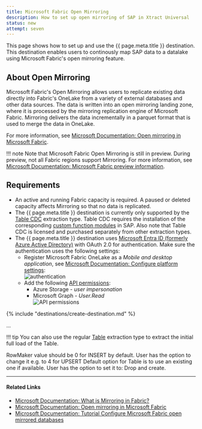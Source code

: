 ```yaml
---
title: Microsoft Fabric Open Mirroring
description: How to set up open mirroring of SAP in Xtract Universal
status: new
attempt: seven
---
```


This page shows how to set up and use the {{ page.meta.title }} destination.
This destination enables users to continously map SAP data to a datalake using Microsoft Fabric's open mirroring feature.


## About Open Mirroring

Microsoft Fabric's Open Mirroring allows users to replicate existing data directly into Fabric's OneLake from a variety of external databases and other data sources. 
The data is written into an open mirroring landing zone, where it is processed by the mirroring replication engine of Microsoft Fabric.
Mirroring delivers the data incrementally in a parquet format that is used to merge the data in OneLake. 

For more information, see [Microsoft Documentation: Open mirroring in Microsoft Fabric](https://learn.microsoft.com/en-us/fabric/database/mirrored-database/open-mirroring).

!!! note
	Note that Microsoft Fabric Open Mirroring is still in preview. During preview, not all Fabric regions support Mirroring.
	For more information, see [Microsoft Documentation: Microsoft Fabric preview information](https://learn.microsoft.com/en-us/fabric/fundamentals/preview).
	
## Requirements


- An active and running Fabric capacity is required. A paused or deleted capacity affects Mirroring so that no data is replicated.
- The {{ page.meta.title }} destination is currently only supported by the [Table CDC](../documentation/table-cdc/index.md) extraction type. Table CDC requires the installation of the corresponding [custom function modules](../documentation/setup-in-sap/custom-function-module-for-tablecdc.md) in SAP. 
Also note that Table CDC is licensed and purchased separately from other extraction types.
- The {{ page.meta.title }} destination uses [Microsoft Entra ID (formerly Azure Active Directory)](https://www.microsoft.com/en-us/security/business/identity-access/microsoft-entra-id) with OAuth 2.0 for authentication.
Make sure the authentication uses the following settings:
	- Register Microsoft Fabric OneLake as a *Mobile and desktop application*, see [Microsoft Documentation: Configure platform settings](https://learn.microsoft.com/en-us/entra/identity-platform/quickstart-register-app?tabs=certificate#configure-platform-settings):<br>
	![authentication](../../assets/images/documentation/destinations/fabric/auth.png)
	- Add the following [API permissions](https://learn.microsoft.com/en-us/entra/identity-platform/quickstart-configure-app-access-web-apis#add-permissions-to-access-your-web-api):
		- Azure Storage - *user impersonation*
		- Microsoft Graph - *User.Read*<br>
	![API permissions](../../assets/images/documentation/destinations/fabric/api-permissions.png)


{% include "destinations/create-destination.md" %}

...

!!! tip
	You can also use the regular [Table](../documentation/table/index.md) extraction type to extract the initial full load of the Table.


RowMaker value should be 0 for INSERT by default. User has the option to change it e.g. to 4 for UPSERT
Default option for Table is to use an existing one if available. User has the option to set it to: Drop and create.


******

#### Related Links
- [Microsoft Documentation: What is Mirroring in Fabric?](https://learn.microsoft.com/en-us/fabric/database/mirrored-database/overview)
- [Microsoft Documentation: Open mirroring in Microsoft Fabric](https://learn.microsoft.com/en-us/fabric/database/mirrored-database/open-mirroring)
- [Microsoft Documentation: Tutorial Configure Microsoft Fabric open mirrored databases](https://learn.microsoft.com/en-us/fabric/database/mirrored-database/open-mirroring-tutorial)